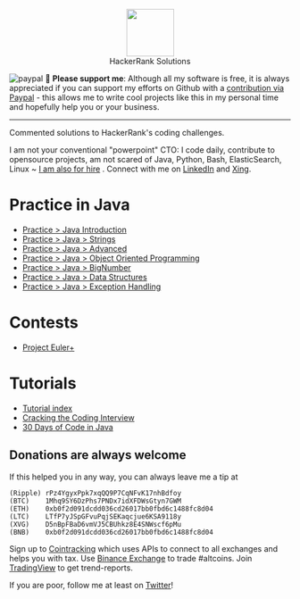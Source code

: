 [paypal]: https://paypal.me/GerdNaschenweng
<p align="center">
    <a href="https://www.hackerrank.com/MagicDude4Eva">
        <img height="85" src="https://d3keuzeb2crhkn.cloudfront.net/hackerrank/assets/styleguide/logo_wordmark-f5c5eb61ab0a154c3ed9eda24d0b9e31.svg">
    </a>
    <br>HackerRank Solutions
</p>

![paypal](https://img.shields.io/badge/PayPal--ffffff.svg?style=social&logo=data%3Aimage%2Fpng%3Bbase64%2CiVBORw0KGgoAAAANSUhEUgAAABAAAAAQCAYAAAAf8%2F9hAAAABHNCSVQICAgIfAhkiAAAAZZJREFUOI3Fkb1PFFEUxX%2F3zcAMswFCw0KQr1BZSKUQYijMFibGkhj9D4zYYAuU0NtZSIiNzRZGamqD%2BhdoJR%2FGhBCTHZ11Pt%2B1GIiEnY0hFNzkFu%2FmnHPPPQ%2Buu%2BTiYGjy0ZPa5N1t0SI5m6mITeP4%2B%2FGP%2Fbccvto8j3cuCsQTSy%2FCzLkdxqkXpoUXJoUXJrkfFTLMwHiDYLrFz897Z3jT6ckdBwsiYDMo0tNOIGuBqS%2Beh7sdAkU2g%2BkBFGkd%2FrtSgD8Z%2BrBxj68MAGG1A9efRhVsXrKMU7Y4cNyGOwtDU28OtrqdUMetldvzFKxCYSHJ4NsJ%2BnRJGexHba7VJ%2FTff4BaQFBjVcbqIEZ1bESYn4PRUcHx2N952awUkOHZedUcWm14%2FtjqjREHawUEsgx6Ajg5%2Bsi7jWqBwA%2BmIrXlo9YHUVTmEP%2F6hOO1Ofiyy3pjo%2BsvBDX%2FZpSakhz4BqvQDvdYvrXQEXZViI5rPpBEOwR2l16vtN7bd9SN3L1WXj%2BjGSnN38rq%2B7VL8xXQOdDF%2F0KvXn8BlbuY%2FvUAHysAAAAASUVORK5CYII%3D)
:beer: **Please support me**: Although all my software is free, it is always appreciated if you can support my efforts on Github with a [contribution via Paypal][paypal] - this allows me to write cool projects like this in my personal time and hopefully help you or your business. 
___


<p>
Commented solutions to HackerRank's coding challenges. 
    
I am not your conventional "powerpoint" CTO: I code daily, contribute to opensource projects, am not scared of Java, Python, Bash, ElasticSearch, Linux ~ [I am also for hire](https://www.naschenweng.info/cv) . Connect with me on [LinkedIn](https://www.linkedin.com/in/gerdnaschenweng/) and [Xing](https://www.xing.com/profile/Gerd_Naschenweng/portfolio).
</p>

# Practice in Java
* [Practice > Java Introduction](https://github.com/magicdude4eva/HackerRank/tree/master/src/practice/java/introduction)
* [Practice > Java > Strings](https://github.com/magicdude4eva/HackerRank/tree/master/src/practice/java/strings)
* [Practice > Java > Advanced](https://github.com/magicdude4eva/HackerRank/tree/master/src/practice/java/advanced)
* [Practice > Java > Object Oriented Programming](https://github.com/magicdude4eva/HackerRank/tree/master/src/practice/java/objectorientedprogramming)
* [Practice > Java > BigNumber](https://github.com/magicdude4eva/HackerRank/tree/master/src/practice/java/bignumber)
* [Practice > Java > Data Structures](https://github.com/magicdude4eva/HackerRank/tree/master/src/practice/java/datastructures)
* [Practice > Java > Exception Handling](https://github.com/magicdude4eva/HackerRank/tree/master/src/practice/java/exceptionhandling)

# Contests
* [Project Euler+](https://github.com/magicdude4eva/HackerRank/tree/master/src/contests/projecteuler)

# Tutorials
* [Tutorial index](https://github.com/magicdude4eva/HackerRank/tree/master/src/practice/tutorials)
* [Cracking the Coding Interview](https://github.com/magicdude4eva/HackerRank/tree/master/src/practice/tutorials/crackingthecodinginterview)
* [30 Days of Code in Java](https://github.com/magicdude4eva/HackerRank/tree/master/src/practice/tutorials/thirtydaysofcode)


## Donations are always welcome
If this helped you in any way, you can always leave me a tip at
```
(Ripple) rPz4YgyxPpk7xqQQ9P7CqNFvK17nhBdfoy
(BTC)    1Mhq9SY6DzPhs7PNDx7idXFDWsGtyn7GWM
(ETH)    0xb0f2d091dcdd036cd26017bb0fbd6c1488fc8d04
(LTC)    LTfP7yJSpGFvuPqjSEKaqcjue6KSA9118y
(XVG)    D5nBpFBaD6vmVJ5CBUhkz8E4SNWscf6pMu
(BNB)    0xb0f2d091dcdd036cd26017bb0fbd6c1488fc8d04
```

Sign up to [Cointracking](https://cointracking.info?ref=M263159) which uses APIs to connect to all exchanges and helps you with tax. Use [Binance Exchange](https://www.binance.com/?ref=13896895) to trade #altcoins. Join [TradingView](http://tradingview.go2cloud.org/aff_c?offer_id=2&aff_id=7432) to get trend-reports.

If you are poor, follow me at least on [Twitter](https://twitter.com/gerdnaschenweng)!
